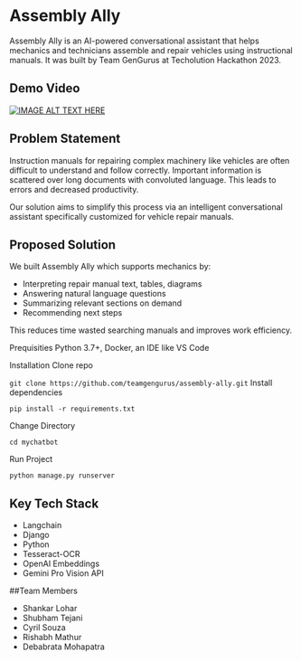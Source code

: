 # Assembly Ally

Assembly Ally is an AI-powered conversational assistant that helps mechanics and technicians assemble and repair vehicles using instructional manuals. It was built by Team GenGurus at Techolution Hackathon 2023.


## Demo Video

[![IMAGE ALT TEXT HERE](https://img.youtube.com/vi/v4e2r_WvIgo/0.jpg)](https://www.youtube.com/watch?v=v4e2r_WvIgo)


## Problem Statement

Instruction manuals for repairing complex machinery like vehicles are often difficult to understand and follow correctly. Important information is scattered over long documents with convoluted language. This leads to errors and decreased productivity. 

Our solution aims to simplify this process via an intelligent conversational assistant specifically customized for vehicle repair manuals.

## Proposed Solution  

We built Assembly Ally which supports mechanics by:

- Interpreting repair manual text, tables, diagrams
- Answering natural language questions 
- Summarizing relevant sections on demand
- Recommending next steps

This reduces time wasted searching manuals and improves work efficiency.

Prequisities
Python 3.7+, Docker, an IDE like VS Code

Installation
Clone repo

```git clone https://github.com/teamgengurus/assembly-ally.git```
Install dependencies

```pip install -r requirements.txt```

Change Directory

```cd mychatbot``` 

Run Project

```python manage.py runserver```

## Key Tech Stack

- Langchain  
- Django
- Python
- Tesseract-OCR
- OpenAI Embeddings
- Gemini Pro Vision API

##Team Members
- Shankar Lohar
- Shubham Tejani
- Cyril Souza
- Rishabh Mathur
- Debabrata Mohapatra

